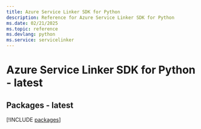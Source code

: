 ```yaml
---
title: Azure Service Linker SDK for Python
description: Reference for Azure Service Linker SDK for Python
ms.date: 02/21/2025
ms.topic: reference
ms.devlang: python
ms.service: servicelinker
---
```

# Azure Service Linker SDK for Python - latest
## Packages - latest
[!INCLUDE [packages](service-linker-index.md)]